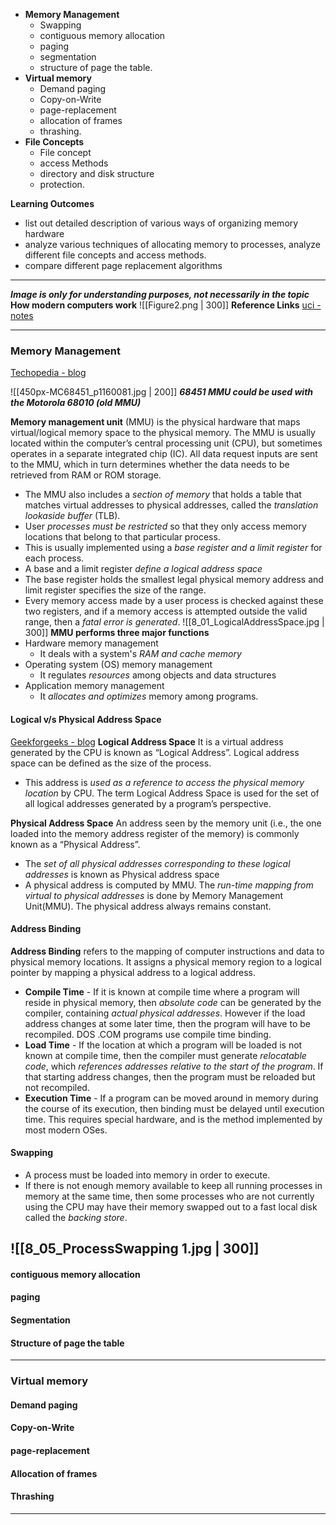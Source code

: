 - __Memory Management__
	- Swapping
	- contiguous memory allocation
	- paging
	- segmentation
	- structure of page the table.  
- __Virtual memory__
	- Demand paging
	- Copy-on-Write
	- page-replacement
	- allocation of frames
	- thrashing.  
- __File Concepts__
	-  File concept
	- access Methods
	- directory and disk structure
	- protection.  

__Learning Outcomes__
- list out detailed description of various ways of organizing memory hardware  
- analyze various techniques of allocating memory to processes, analyze different file concepts and access methods.
- compare different page replacement algorithms

---
___Image is only for understanding purposes, not necessarily in the topic___
__How modern computers work__
![[Figure2.png | 300]]
__Reference Links__
[uci - notes](https://www.cs.uic.edu/~jbell/CourseNotes/OperatingSystems/8_MainMemory.html)

---
### Memory Management
[Techopedia - blog](https://www.techopedia.com/definition/4768/memory-management-unit-mmu)

![[450px-MC68451_p1160081.jpg | 200]]
___68451 MMU could be used with the Motorola 68010 (old MMU)___

__Memory management unit__ (MMU) is the physical hardware that maps virtual/logical memory space to the physical memory. The MMU is usually located within the computer’s central processing unit (CPU), but sometimes operates in a separate integrated chip (IC). All data request inputs are sent to the MMU, which in turn determines whether the data needs to be retrieved from RAM or ROM storage.
- The MMU also includes a _section of memory_ that holds a table that matches virtual addresses to physical addresses, called the _translation lookaside buffer_ (TLB).
- User _processes must be restricted_ so that they only access memory locations that belong to that particular process. 
- This is usually implemented using a _base register and a limit register_ for each process.
- A base and a limit register _define a logical address space_
- The base register holds the smallest legal physical memory address and limit register specifies the size of the range.
- Every memory access made by a user process is checked against these two registers, and if a memory access is attempted outside the valid range, then a _fatal error is generated_.
![[8_01_LogicalAddressSpace.jpg | 300]]
__MMU performs three major functions__
-   Hardware memory management
	- It deals with a system's _RAM and cache memory_
-   Operating system (OS) memory management
	- It regulates _resources_ among objects and data structures
-   Application memory management
	- It _allocates and optimizes_ memory among programs.

#### Logical v/s Physical Address Space
[Geekforgeeks - blog](https://www.geeksforgeeks.org/logical-and-physical-address-in-operating-system/)
__Logical Address Space__
It is a virtual address generated by the CPU is known as “Logical Address”. Logical address space can be defined as the size of the process. 
- This address is _used as a reference to access the physical memory location_ by CPU. The term Logical Address Space is used for the set of all logical addresses generated by a program’s perspective.

__Physical Address Space__
An address seen by the memory unit (i.e., the one loaded into the memory address register of the memory) is commonly known as a “Physical Address”.
- The _set of all physical addresses corresponding to these logical addresses_ is known as Physical address space
- A physical address is computed by MMU. The _run-time mapping from virtual to physical addresses_ is done by Memory Management Unit(MMU). The physical address always remains constant.

#### Address Binding
__Address Binding__ refers to the mapping of computer instructions and data to physical memory locations. It assigns a physical memory region to a logical pointer by mapping a physical address to a logical address. 
-   **Compile Time** - If it is known at compile time where a program will reside in physical memory, then _absolute code_ can be generated by the compiler, containing _actual physical addresses_. However if the load address changes at some later time, then the program will have to be recompiled. DOS .COM programs use compile time binding.
-   **Load Time** - If the location at which a program will be loaded is not known at compile time, then the compiler must generate _relocatable code_, which _references addresses relative to the start of the program_. If that starting address changes, then the program must be reloaded but not recompiled.
-   **Execution Time** - If a program can be moved around in memory during the course of its execution, then binding must be delayed until execution time. This requires special hardware, and is the method implemented by most modern OSes.

#### Swapping
-  A process must be loaded into memory in order to execute.
-  If there is not enough memory available to keep all running processes in memory at the same time, then some processes who are not currently using the CPU may have their memory swapped out to a fast local disk called the _backing store_.

![[8_05_ProcessSwapping 1.jpg | 300]]
- 

#### contiguous memory allocation

#### paging

#### Segmentation

#### Structure of page the table

---
### Virtual memory
#### Demand paging

#### Copy-on-Write

#### page-replacement

#### Allocation of frames

#### Thrashing
---
